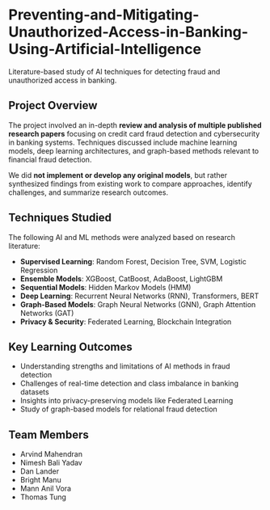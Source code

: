 # Preventing-and-Mitigating-Unauthorized-Access-in-Banking-Using-Artificial-Intelligence
Literature-based study of AI techniques for detecting fraud and unauthorized access in banking.

## Project Overview

The project involved an in-depth **review and analysis of multiple published research papers** focusing on credit card fraud detection and cybersecurity in banking systems. Techniques discussed include machine learning models, deep learning architectures, and graph-based methods relevant to financial fraud detection.

We did **not implement or develop any original models**, but rather synthesized findings from existing work to compare approaches, identify challenges, and summarize research outcomes.

## Techniques Studied

The following AI and ML methods were analyzed based on research literature:

- **Supervised Learning**: Random Forest, Decision Tree, SVM, Logistic Regression
- **Ensemble Models**: XGBoost, CatBoost, AdaBoost, LightGBM
- **Sequential Models**: Hidden Markov Models (HMM)
- **Deep Learning**: Recurrent Neural Networks (RNN), Transformers, BERT
- **Graph-Based Models**: Graph Neural Networks (GNN), Graph Attention Networks (GAT)
- **Privacy & Security**: Federated Learning, Blockchain Integration

## Key Learning Outcomes

- Understanding strengths and limitations of AI methods in fraud detection
- Challenges of real-time detection and class imbalance in banking datasets
- Insights into privacy-preserving models like Federated Learning
- Study of graph-based models for relational fraud detection

## Team Members

- Arvind Mahendran  
- Nimesh Bali Yadav  
- Dan Lander   
- Bright Manu  
- Mann Anil Vora  
- Thomas Tung  
